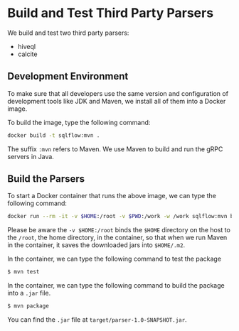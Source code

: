 # Build and Test Third Party Parsers

We build and test two third party parsers:

- hiveql
- calcite

## Development Environment

To make sure that all developers use the same version and configuration of development tools like JDK and Maven, we install all of them into a Docker image.

To build the image, type the following command:

```bash
docker build -t sqlflow:mvn .
```

The suffix `:mvn` refers to Maven.  We use Maven to build and run the gRPC servers in Java.


## Build the Parsers

To start a Docker container that runs the above image, we can type the following command:

```bash
docker run --rm -it -v $HOME:/root -v $PWD:/work -w /work sqlflow:mvn bash
```

Please be aware the `-v $HOME:/root` binds the `$HOME` directory on the host to the `/root`, the home directory, in the container, so that when we run Maven in the container, it saves the downloaded jars into `$HOME/.m2`.

In the container, we can type the following command to test the package

```bash
$ mvn test
```

In the container, we can type the following command to build the package into a `.jar` file.

```bash
$ mvn package
```

You can find the `.jar` file at `target/parser-1.0-SNAPSHOT.jar`.

